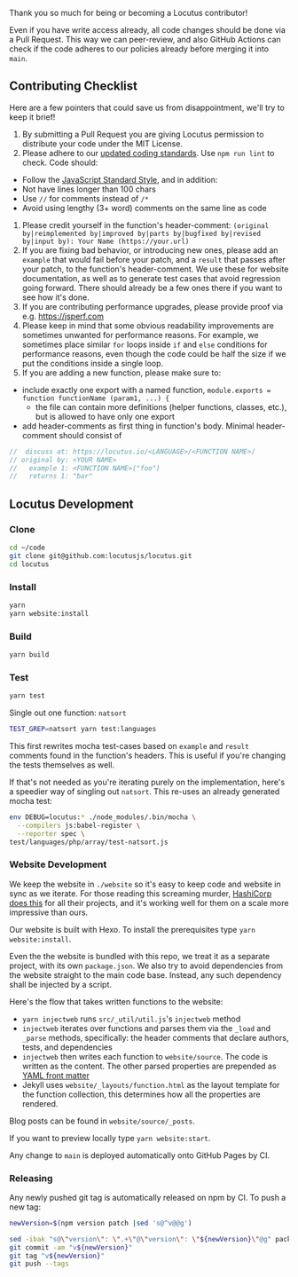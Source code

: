 Thank you so much for being or becoming a Locutus contributor!

Even if you have write access already, all code changes should be done via a Pull Request. This way we can peer-review,
and also GitHub Actions can check if the code adheres to our policies already before merging it into `main`.

## Contributing Checklist

Here are a few pointers that could save us from disappointment, we'll try to keep it brief!

1. By submitting a Pull Request you are giving Locutus permission to distribute your code under the MIT License.
1. Please adhere to our [updated coding standards](/blog/2016/04/standard-coding-style/). Use `npm run lint` to check.
   Code should:

- Follow the [JavaScript Standard Style](https://standardjs.com/), and in addition:
- Not have lines longer than 100 chars
- Use `//` for comments instead of `/*`
- Avoid using lengthy (3+ word) comments on the same line as code

1. Please credit yourself in the function's header-comment:
   `(original by|reimplemented by|improved by|parts by|bugfixed by|revised by|input by): Your Name (https://your.url)`
1. If you are fixing bad behavior, or introducing new ones, please add an `example` that would fail before your patch,
   and a `result` that passes after your patch, to the function's header-comment. We use these for website
   documentation, as well as to generate test cases that avoid regression going forward. There should already be a few
   ones there if you want to see how it's done.
1. If you are contributing performance upgrades, please provide proof via e.g. <https://jsperf.com>
1. Please keep in mind that some obvious readability improvements are sometimes unwanted for performance reasons. For
   example, we sometimes place similar `for` loops inside `if` and `else` conditions for performance reasons, even
   though the code could be half the size if we put the conditions inside a single loop.
1. If you are adding a new function, please make sure to:

- include exactly one export with a named function, `module.exports = function functionName (param1, ...) {`
  - the file can contain more definitions (helper functions, classes, etc.), but is allowed to have only one export
- add header-comments as first thing in function's body. Minimal header-comment should consist of

```js
//  discuss at: https://locutus.io/<LANGUAGE>/<FUNCTION NAME>/
// original by: <YOUR NAME>
//   example 1: <FUNCTION NAME>("foo")
//   returns 1: "bar"
```

## Locutus Development

### Clone

```bash
cd ~/code
git clone git@github.com:locutusjs/locutus.git
cd locutus
```

### Install

```bash
yarn
yarn website:install
```

### Build

```bash
yarn build
```

### Test

```bash
yarn test
```

Single out one function: `natsort`

```bash
TEST_GREP=natsort yarn test:languages
```

This first rewrites mocha test-cases based on `example` and `result` comments found in the function's headers. This is
useful if you're changing the tests themselves as well.

If that's not needed as you're iterating purely on the implementation, here's a speedier way of singling out `natsort`.
This re-uses an already generated mocha test:

```bash
env DEBUG=locutus:* ./node_modules/.bin/mocha \
  --compilers js:babel-register \
  --reporter spec \
test/languages/php/array/test-natsort.js
```

### Website Development

We keep the website in `./website` so it's easy to keep code and website in sync as we iterate. For those reading this
screaming murder, [HashiCorp does this](https://github.com/hashicorp/terraform/tree/HEAD/website) for all their
projects, and it's working well for them on a scale more impressive than ours.

Our website is built with Hexo. To install the prerequisites type `yarn website:install`.

Even the the website is bundled with this repo, we treat it as a separate project, with its own `package.json`. We also
try to avoid dependencies from the website straight to the main code base. Instead, any such dependency shall be
injected by a script.

Here's the flow that takes written functions to the website:

- `yarn injectweb` runs `src/_util/util.js`'s `injectweb` method
- `injectweb` iterates over functions and parses them via the `_load` and `_parse` methods, specifically: the header
  comments that declare authors, tests, and dependencies
- `injectweb` then writes each function to `website/source`. The code is written as the content. The other parsed
  properties are prepended as [YAML front matter](https://jekyllrb.com/docs/frontmatter/)
- Jekyll uses `website/_layouts/function.html` as the layout template for the function collection, this determines how
  all the properties are rendered.

Blog posts can be found in `website/source/_posts`.

If you want to preview locally type `yarn website:start`.

Any change to `main` is deployed automatically onto GitHub Pages by CI.

### Releasing

Any newly pushed git tag is automatically released on npm by CI. To push a new tag:

```bash
newVersion=$(npm version patch |sed 's@^v@@g')

sed -ibak "s@\"version\": \".+\"@\"version\": \"${newVersion}\"@g" package.json
git commit -am "v${newVersion}"
git tag "v${newVersion}"
git push --tags
```
